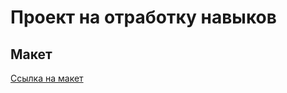 # Проект на отработку навыков

## Макет

[Ссылка на макет](https://www.figma.com/design/txd9ZCN80qADFUreB1cQuK/Dananz?node-id=1%3A2&t=iW3bOmhltGJmmmjZ-1)
